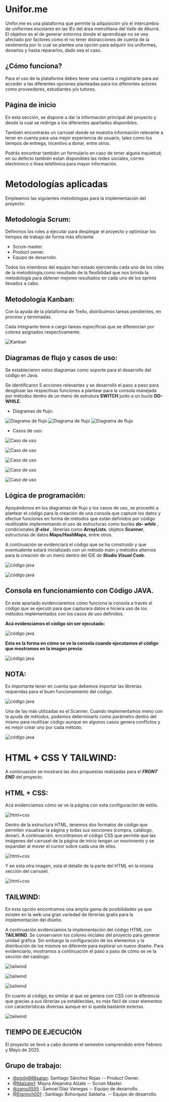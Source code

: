 # Unifor.me

Unifor.me es una plataforma que permite la adquisición y/o el intercambio de uniformes escolares en las IEs del área metrolitana del Valle de Aburrá. 
El objetivo es el de generar entornos donde el aprendizaje no se vea afectado por factores como el no tener distracciones de cuenta de la vestimenta por lo cual se plantea una opción para adquirir los uniformes, donarlos y hasta repararlos, dado sea  el caso.


## ¿Cómo funciona?

Para el uso de la plataforma debes tener una cuenta o registrarte para así acceder a las diferentes opciones planteadas para los diferentes actores como proveedores, estudiantes y/o tutores.


## Página de inicio

En esta sección, se dispone a dar la información principal del proyecto y desde la cual se redirige a los diferentes apartados disponibles.

También encontrarás un carrusel donde se muestra información relevante a tener en cuenta para una mejor experiencia de usuario, tales como los tiempos de entrega, incentivo a donar, entre otros.

Podrás encontrar también un formulario en caso de tener alguna inquietud; en su defecto también estan disponibles las redes sociales, correo electrónico o línea telefónica para mayor información.


# Metodologías aplicadas

Empleamos las siguientes metodologías para la implementación del proyecto:


## Metodología Scrum:

Definimos los roles a ejecutar para desplegar el proyecto y optimizar los tiempos de trabajo de forma más eficiente.

- Scrum master. 
- Product owner.
- Equipo de desarrollo.

Todos los miembros del equipo han  estado ejerciendo cada uno de los roles de la metodología,como resultado de la flexibilidad que nos brinda la metodología para obtener mejores resultados en cada uno de los sprints llevados a cabo.



##  Metodología Kanban:

Con la ayuda de la plataforma de Trello, distribuimos tareas pendientes, en proceso y terminadas.

Cada integrante tiene a cargo tareas específicas que se diferencian por colores asignados respectivamente.

![Kanban](trello.png)


## Diagramas de flujo y casos de uso:

Se establecieron estos diagramas como soporte para el desarrollo del código en Java. 

Se identificaron 5 acciones relevantes y se desarrolló el paso a paso para desglosar las respectivas funciones a plantear para la consola manejada por métodos dentro de un menú de estrutura **SWITCH** junto a un bucle **DO-WHILE.**

- Diagramas de flujo:

![Diagrama de flujo](diag1.png)
![Diagrama de flujo](diag2.png)
![Diagrama de flujo](diag3.png)

- Casos de uso:

![Caso de uso](caso1.png)

![Caso de uso](caso2.png)

![Caso de uso](caso3.png)

![Caso de uso](caso4.png)

![Caso de uso](caso5.png)



## Lógica de programación:

Apoyándonos en los diagramas de flujo y los casos de uso, se procedió a plantear el código  para la creación de una consola que capture los datos y efectue funciones en forma de métodos que están definidos por código reutilizable implementando el uso de estructuras como bucles ***do- while*** ,  condicionales   ***if-else*** , librerías como **ArrayLists**, objetos  **Scanner**, estructuras de datos  **Maps/HashMaps**, entre otros.

A continuación se evidenciará el código que se ha construido y que eventualente estará inicializado con un método main y métodos alternos para la creación de un menú dentro del IDE de ***Studio Visual Code***.

![código java](cod1.png)

![código java](cod2.png)


## Consola en funcionamiento con Código JAVA.

En este apartado evidenciaremos cómo funciona la consola a través el código que se ejecutó para que capturara datos e hiciera uso de los métodos implementados con los casos de uso definidos.

**Acá evidenciamos el código sin ser ejecutado:**

![código java](java.png) 

**Esta es la forma en cómo se ve la consola cuando ejecutamos el código que mostramos en la imagen previa:**

![código java](java1.png)


## NOTA: 

Es importante tener en cuenta que debemos importar las librerías requeridas para el buen funcionamiento del código.



![código java](libreriasjava.png)


Una de las más utilizadas es el Scanner. Cuando implementamos menú con la ayuda de métodos, podemos determinarlo como parámetro dentro del mismo para reutilizar código aunque en algunos casos genera conflictos y es mejor crear uno por cada método.

![código java](scanner.png)



# HTML + CSS Y TAILWIND:

A continuación se mostrará las dos propuestas realizadas para el ***FRONT END*** del proyecto.

## HTML + CSS: 

Acá evidenciamos cómo se ve la página con esta configuración de estilo.

![html+css](frontend.png)

Dentro de la estructura HTML, tenemos dos formatos de código que permiten visualizar la página y todas sus secciones (compra, catálogo, donar). A continuación, encontramos el código CSS que permite que las imágenes del carrusel de la página de inicio tengan un movimiento y se expandan al mover el cursor sobre cada una de ellas.

![html+css](csscarrusel.png)

Y en esta otra imagen, esta el detalle de la parte del HTML en la misma sección del carrusel.

![html+css](CSSHTML.png)

## TAILWIND:

En esta opción encontramos una amplia gama de posibilidades ya que existen en la web una gran variedad de librerías gratis para la implementación del diseño.

A continuación evidenciamos la implementación del código HTML con **TAILWIND**. Se conservaron los colores iniciales del proyecto para generar unidad gráfica. Sin embargo la configuración de los elementos y la distribución de los mismos es diferente para explorar un nuevo diseño. 
Para evidenciarlo, mostramos a continuación el paso a paso de cómo se ve la sección del catálogo: 

![tailwind](catalogotail.png)

![tailwind](catalogo2.png)

![tailwind](catalogo3.png)

En cuanto al código, es similar al que se genera con CSS con la diferencia que gracias a sus librerías ya establecidas, es más fácil de crear elementos con características diversas aunque en sí queda bastante extenso.

![tailwind](tailwindcode.png)


## TIEMPO DE EJECUCIÓN

El proyecto se llevó a cabo durante el semestre comprendido entre Febrero y Mayo de 2025. 



## Grupo de trabajo:


- [@piolin666satan](https://www.github.com/piolin666satan): Santiago Sánchez Rojas -- Product Owner.
- [@Malzate1](https://www.github.com/malzate1): Mayra Alejandra Alzate             -- Scrum Master.
- [@zamu5555](https://www.github.com/zamu5555) : Samuel Díaz Vanegas               -- Equipo de desarrollo.
- [@Elgrinch001](https://www.github.com/Elgrinch001) : Santiago Bohorquez Saldaña. -- Equipo de desarrollo.
